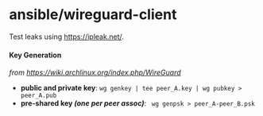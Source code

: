 # ansible/wireguard-client

Test leaks using https://ipleak.net/.

#### Key Generation
_from https://wiki.archlinux.org/index.php/WireGuard_

- **public and private key**: `wg genkey | tee peer_A.key | wg pubkey > peer_A.pub`
- **pre-shared key _(one per peer assoc)_**: ` wg genpsk > peer_A-peer_B.psk`